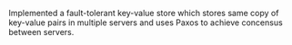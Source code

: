 Implemented a fault-tolerant key-value store which stores same copy of key-value pairs in multiple servers and uses Paxos to achieve concensus between servers.